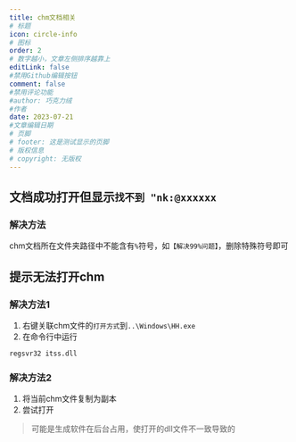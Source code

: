 ```yaml
---
title: chm文档相关
# 标题
icon: circle-info
# 图标
order: 2
# 数字越小，文章左侧排序越靠上
editLink: false
#禁用Github编辑按钮
comment: false
#禁用评论功能
#author: 巧克力绒
#作者
date: 2023-07-21
#文章编辑日期
# 页脚
# footer: 这是测试显示的页脚
# 版权信息
# copyright: 无版权
---
```


## **文档成功打开但显示```找不到 "nk:@xxxxxx```**

### **解决方法**

chm文档所在文件夹路径中不能含有```%```符号，如```【解决99%问题】```，删除特殊符号即可


## **提示无法打开chm**

### **解决方法1**
 
1. 右键关联chm文件的```打开方式```到```..\Windows\HH.exe```
2. 在命令行中运行
```
regsvr32 itss.dll
```

### **解决方法2**

1. 将当前chm文件复制为副本
2. 尝试打开

>可能是生成软件在后台占用，使打开的dll文件不一致导致的
